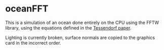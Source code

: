 oceanFFT
=======

This is a simulation of an ocean done entirely on the CPU using the FFTW library,
using the equations defined in the [Tessendorf paper](http://graphics.ucsd.edu/courses/rendering/2005/jdewall/tessendorf.pdf).

Lighting is currently broken, surface normals are copied to the graphics card in the incorrect order.
